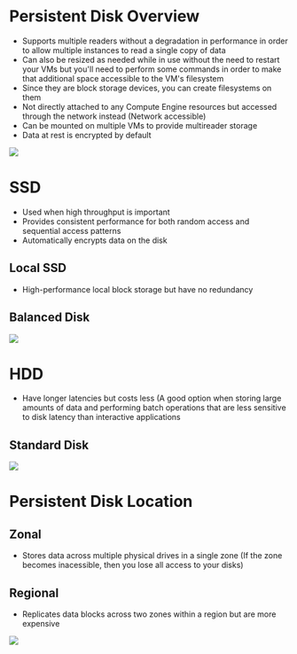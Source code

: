# Persistent Disk Overview

* Supports multiple readers without a degradation in performance in order to allow multiple instances to read a single copy of data
* Can also be resized as needed while in use without the need to restart your VMs but you'll need to perform some commands in order to make that additional space accessible to the VM's filesystem
* Since they are block storage devices, you can create filesystems on them
* Not directly attached to any Compute Engine resources but accessed through the network instead (Network accessible)
* Can be mounted on multiple VMs to provide multireader storage
* Data at rest is encrypted by default

![](https://github.com/JonmarCorpuz/SecondBrain/blob/main/Assets/Whitespace.png)

# SSD 

* Used when high throughput is important
* Provides consistent performance for both random access and sequential access patterns
* Automatically encrypts data on the disk

## Local SSD

* High-performance local block storage but have no redundancy

## Balanced Disk

![](https://github.com/JonmarCorpuz/SecondBrain/blob/main/Assets/Whitespace.png)

# HDD 

* Have longer latencies but costs less (A good option when storing large amounts of data and performing batch operations that are less sensitive to disk latency than interactive applications

## Standard Disk

![](https://github.com/JonmarCorpuz/SecondBrain/blob/main/Assets/Whitespace.png)

# Persistent Disk Location

## Zonal

* Stores data across multiple physical drives in a single zone (If the zone becomes inacessible, then you lose all access to your disks)

## Regional

* Replicates data blocks across two zones within a region but are more expensive 

![](https://github.com/JonmarCorpuz/SecondBrain/blob/main/Assets/Whitespace.png)


